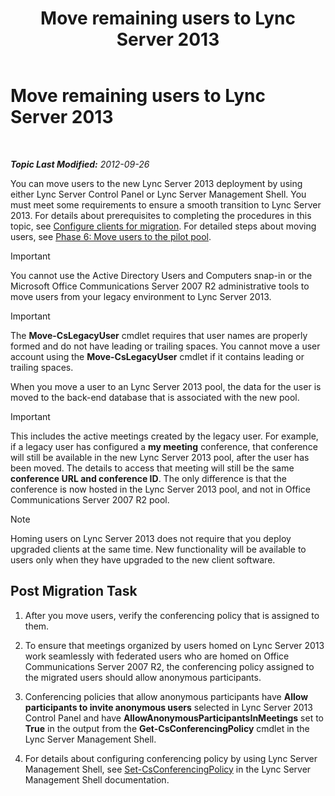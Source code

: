﻿---
title: Move remaining users to Lync Server 2013
TOCTitle: Move remaining users to Lync Server 2013
ms:assetid: 0eb990f0-f720-47a7-aaee-437fbd4c4c33
ms:mtpsurl: https://technet.microsoft.com/en-us/library/JJ687968(v=OCS.15)
ms:contentKeyID: 49733554
ms.date: 07/23/2014
mtps_version: v=OCS.15
---

<div data-xmlns="http://www.w3.org/1999/xhtml">

<div class="topic" data-xmlns="http://www.w3.org/1999/xhtml" data-msxsl="urn:schemas-microsoft-com:xslt" data-cs="http://msdn.microsoft.com/en-us/">

<div data-asp="http://msdn2.microsoft.com/asp">

# Move remaining users to Lync Server 2013

</div>

<div id="mainSection">

<div id="mainBody">

<span> </span>

_**Topic Last Modified:** 2012-09-26_

You can move users to the new Lync Server 2013 deployment by using either Lync Server Control Panel or Lync Server Management Shell. You must meet some requirements to ensure a smooth transition to Lync Server 2013. For details about prerequisites to completing the procedures in this topic, see [Configure clients for migration](configure-clients-for-migration_1.md). For detailed steps about moving users, see [Phase 6: Move users to the pilot pool](phase-6-move-users-to-the-pilot-pool.md).

<div>


> [!IMPORTANT]
> You cannot use the Active Directory Users and Computers snap-in or the Microsoft Office Communications Server 2007 R2 administrative tools to move users from your legacy environment to Lync Server 2013.



</div>

<div>


> [!IMPORTANT]
> The <STRONG>Move-CsLegacyUser</STRONG> cmdlet requires that user names are properly formed and do not have leading or trailing spaces. You cannot move a user account using the <STRONG>Move-CsLegacyUser</STRONG> cmdlet if it contains leading or trailing spaces.



</div>

When you move a user to an Lync Server 2013 pool, the data for the user is moved to the back-end database that is associated with the new pool.

<div>


> [!IMPORTANT]
> This includes the active meetings created by the legacy user. For example, if a legacy user has configured a <STRONG>my meeting</STRONG> conference, that conference will still be available in the new Lync Server 2013 pool, after the user has been moved. The details to access that meeting will still be the same <STRONG>conference URL and conference ID</STRONG>. The only difference is that the conference is now hosted in the Lync Server 2013 pool, and not in Office Communications Server 2007 R2 pool.



</div>

<div>


> [!NOTE]
> Homing users on Lync Server 2013 does not require that you deploy upgraded clients at the same time. New functionality will be available to users only when they have upgraded to the new client software.



</div>

<div>

## Post Migration Task

1.  After you move users, verify the conferencing policy that is assigned to them.

2.  To ensure that meetings organized by users homed on Lync Server 2013 work seamlessly with federated users who are homed on Office Communications Server 2007 R2, the conferencing policy assigned to the migrated users should allow anonymous participants.

3.  Conferencing policies that allow anonymous participants have **Allow participants to invite anonymous users** selected in Lync Server 2013 Control Panel and have **AllowAnonymousParticipantsInMeetings** set to **True** in the output from the **Get-CsConferencingPolicy** cmdlet in the Lync Server Management Shell.

4.  For details about configuring conferencing policy by using Lync Server Management Shell, see [Set-CsConferencingPolicy](set-csconferencingpolicy.md) in the Lync Server Management Shell documentation.

</div>

</div>

<span> </span>

</div>

</div>

</div>


